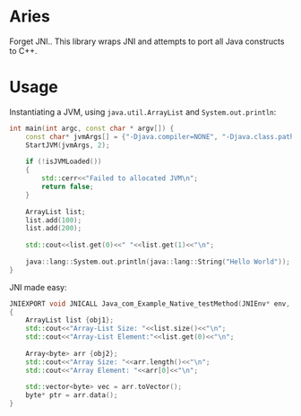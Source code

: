 # Aries
Forget JNI.. This library wraps JNI and attempts to port all Java constructs to C++.


# Usage

Instantiating a JVM, using `java.util.ArrayList` and `System.out.println`:
````C++
int main(int argc, const char * argv[]) {
    const char* jvmArgs[] = {"-Djava.compiler=NONE", "-Djava.class.path=."};
    StartJVM(jvmArgs, 2);
    
    if (!isJVMLoaded())
    {
        std::cerr<<"Failed to allocated JVM\n";
        return false;
    }
    
    ArrayList list;
    list.add(100);
    list.add(200);
    
    std::cout<<list.get(0)<<" "<<list.get(1)<<"\n";
    
    java::lang::System.out.println(java::lang::String("Hello World"));
}
````


JNI made easy:
````C++
JNIEXPORT void JNICALL Java_com_Example_Native_testMethod(JNIEnv* env, jobject thiz, jobject obj1, jarray obj2)
{
    ArrayList list {obj1};
    std::cout<<"Array-List Size: "<<list.size()<<"\n";
    std::cout<<"Array-List Element:"<<list.get(0)<<"\n";
    
    Array<byte> arr {obj2};
    std::cout<<"Array Size: "<<arr.length()<<"\n";
    std::cout<<"Array Element: "<<arr[0]<<"\n";
    
    std::vector<byte> vec = arr.toVector();
    byte* ptr = arr.data();
}
````
